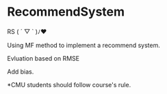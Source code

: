 # RecommendSystem
RS  ( ´ ▽ ` )ﾉ❤️

Using MF method to implement a recommend system.

Evluation based on RMSE

Add bias. 

*CMU students should follow course's rule.
